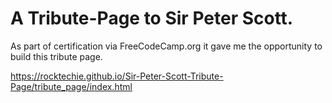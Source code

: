 # A Tribute-Page to Sir Peter Scott.
As part of certification via FreeCodeCamp.org it gave me the opportunity to build this tribute page.

https://rocktechie.github.io/Sir-Peter-Scott-Tribute-Page/tribute_page/index.html
